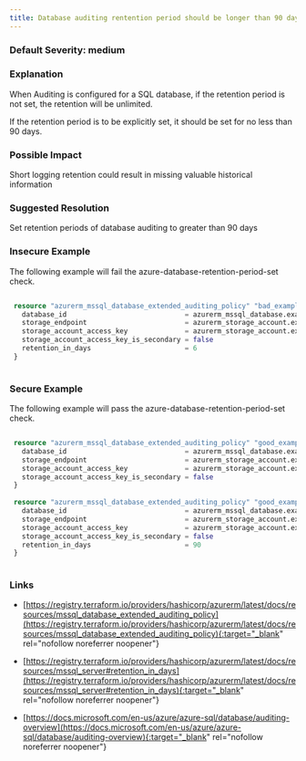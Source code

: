 ```yaml
---
title: Database auditing rentention period should be longer than 90 days
---
```


### Default Severity: <span class="severity medium">medium</span>

### Explanation

When Auditing is configured for a SQL database, if the retention period is not set, the retention will be unlimited.

If the retention period is to be explicitly set, it should be set for no less than 90 days.

### Possible Impact
Short logging retention could result in missing valuable historical information

### Suggested Resolution
Set retention periods of database auditing to greater than 90 days


### Insecure Example

The following example will fail the azure-database-retention-period-set check.
```terraform

 resource "azurerm_mssql_database_extended_auditing_policy" "bad_example" {
   database_id                             = azurerm_mssql_database.example.id
   storage_endpoint                        = azurerm_storage_account.example.primary_blob_endpoint
   storage_account_access_key              = azurerm_storage_account.example.primary_access_key
   storage_account_access_key_is_secondary = false
   retention_in_days                       = 6
 }
 
```



### Secure Example

The following example will pass the azure-database-retention-period-set check.
```terraform

 resource "azurerm_mssql_database_extended_auditing_policy" "good_example" {
   database_id                             = azurerm_mssql_database.example.id
   storage_endpoint                        = azurerm_storage_account.example.primary_blob_endpoint
   storage_account_access_key              = azurerm_storage_account.example.primary_access_key
   storage_account_access_key_is_secondary = false
 }
 
 resource "azurerm_mssql_database_extended_auditing_policy" "good_example" {
   database_id                             = azurerm_mssql_database.example.id
   storage_endpoint                        = azurerm_storage_account.example.primary_blob_endpoint
   storage_account_access_key              = azurerm_storage_account.example.primary_access_key
   storage_account_access_key_is_secondary = false
   retention_in_days                       = 90
 }
 
```



### Links


- [https://registry.terraform.io/providers/hashicorp/azurerm/latest/docs/resources/mssql_database_extended_auditing_policy](https://registry.terraform.io/providers/hashicorp/azurerm/latest/docs/resources/mssql_database_extended_auditing_policy){:target="_blank" rel="nofollow noreferrer noopener"}

- [https://registry.terraform.io/providers/hashicorp/azurerm/latest/docs/resources/mssql_server#retention_in_days](https://registry.terraform.io/providers/hashicorp/azurerm/latest/docs/resources/mssql_server#retention_in_days){:target="_blank" rel="nofollow noreferrer noopener"}

- [https://docs.microsoft.com/en-us/azure/azure-sql/database/auditing-overview](https://docs.microsoft.com/en-us/azure/azure-sql/database/auditing-overview){:target="_blank" rel="nofollow noreferrer noopener"}



